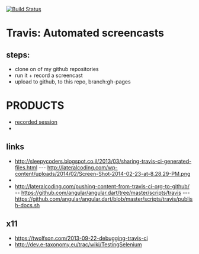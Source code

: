 [![Build Status](https://travis-ci.org/brownman/travis_screencast.svg?branch=develop)](https://travis-ci.org/brownman/travis_screencast)


Travis: Automated screencasts
====
steps:
----
- clone on of my github repositories
- run it + record a screencast
- upload to github, to this repo, branch:gh-pages




PRODUCTS
====
- [recorded session](https://github.com/brownman/travis_screencast/blob/gh-pages/session.ogv)
- 


links
----
- http://sleepycoders.blogspot.co.il/2013/03/sharing-travis-ci-generated-files.html
--- http://lateralcoding.com/wp-content/uploads/2014/02/Screen-Shot-2014-02-23-at-8.28.29-PM.png
- 
- http://lateralcoding.com/pushing-content-from-travis-ci-org-to-github/
-- https://github.com/angular/angular.dart/tree/master/scripts/travis
--- https://github.com/angular/angular.dart/blob/master/scripts/travis/publish-docs.sh

x11
---
- https://twolfson.com/2013-09-22-debugging-travis-ci 
- http://dev.e-taxonomy.eu/trac/wiki/TestingSelenium
